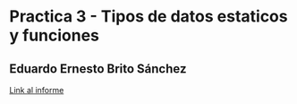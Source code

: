 # Practica 3 - Tipos de datos estaticos y funciones

## Eduardo Ernesto Brito Sánchez

[Link al informe](https://ull-esit-inf-dsi-2021.github.io/ull-esit-inf-dsi-20-21-prct03-static-types-functions-eduardobritosan/)